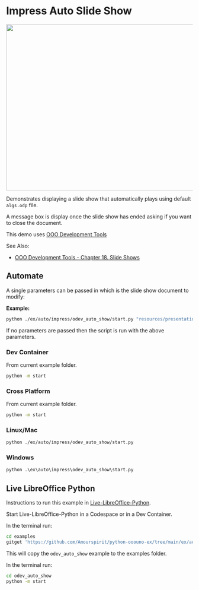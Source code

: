 # Impress Auto Slide Show

<p align="center">
    <img src="https://user-images.githubusercontent.com/4193389/198406431-6b28b28b-4949-4a41-bf67-ff485ab964a2.png" width="659" height="448">
</p>

Demonstrates displaying a slide show that automatically plays using default `algs.odp` file.

A message box is display once the slide show has ended asking if you want to close the document.

This demo uses [OOO Development Tools]

See Also:

- [OOO Development Tools - Chapter 18. Slide Shows](https://python-ooo-dev-tools.readthedocs.io/en/latest/odev/part3/chapter18.html)

## Automate

A single parameters can be passed in which is the slide show document to modify:

**Example:**

```sh
python ./ex/auto/impress/odev_auto_show/start.py "resources/presentation/algs.ppt"
```

If no parameters are passed then the script is run with the above parameters.

### Dev Container

From current example folder.

```sh
python -m start
```

### Cross Platform

From current example folder.

```sh
python -m start
```

### Linux/Mac

```sh
python ./ex/auto/impress/odev_auto_show/start.py
```

### Windows

```ps
python .\ex\auto\impress\odev_auto_show\start.py
```

## Live LibreOffice Python

Instructions to run this example in [Live-LibreOffice-Python](https://github.com/Amourspirit/live-libreoffice-python).

Start Live-LibreOffice-Python in a Codespace or in a Dev Container.

In the terminal run:

```bash
cd examples
gitget 'https://github.com/Amourspirit/python-ooouno-ex/tree/main/ex/auto/impress/odev_auto_show'
```

This will copy the `odev_auto_show` example to the examples folder.

In the terminal run:

```bash
cd odev_auto_show
python -m start
```

[OOO Development Tools]: https://python-ooo-dev-tools.readthedocs.io/en/latest/